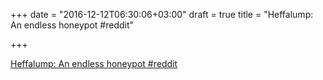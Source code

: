 +++
date = "2016-12-12T06:30:06+03:00"
draft = true
title = "Heffalump: An endless honeypot  #reddit"

+++

<p><a href="https://t.co/i2hroNUONo">Heffalump: An endless honeypot  #reddit</a></p>
